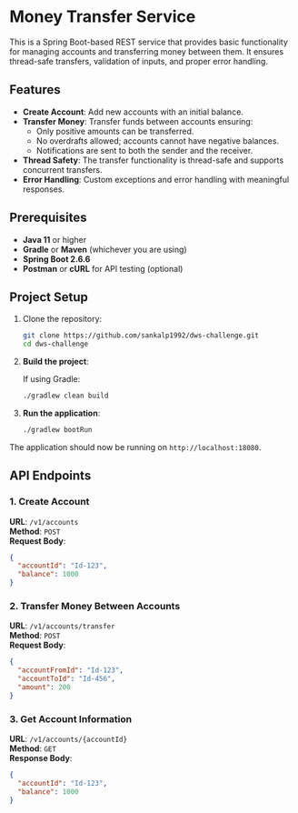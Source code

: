 # Money Transfer Service

This is a Spring Boot-based REST service that provides basic functionality for managing accounts and transferring money between them. It ensures thread-safe transfers, validation of inputs, and proper error handling.

## Features

- **Create Account**: Add new accounts with an initial balance.
- **Transfer Money**: Transfer funds between accounts ensuring:
    - Only positive amounts can be transferred.
    - No overdrafts allowed; accounts cannot have negative balances.
    - Notifications are sent to both the sender and the receiver.
- **Thread Safety**: The transfer functionality is thread-safe and supports concurrent transfers.
- **Error Handling**: Custom exceptions and error handling with meaningful responses.

## Prerequisites

- **Java 11** or higher
- **Gradle** or **Maven** (whichever you are using)
- **Spring Boot 2.6.6**
- **Postman** or **cURL** for API testing (optional)

## Project Setup

1. Clone the repository:

    ```bash
    git clone https://github.com/sankalp1992/dws-challenge.git
    cd dws-challenge
    ```

2. **Build the project**:

   If using Gradle:

    ```bash
    ./gradlew clean build
    ```

3. **Run the application**:

    ```bash
    ./gradlew bootRun
    ```


The application should now be running on `http://localhost:18080`.

## API Endpoints

### 1. Create Account

**URL**: `/v1/accounts`  
**Method**: `POST`  
**Request Body**:

```json
{
  "accountId": "Id-123",
  "balance": 1000
}
```
### 2. Transfer Money Between Accounts

**URL**: `/v1/accounts/transfer`  
**Method**: `POST`  
**Request Body**:

```json
{
  "accountFromId": "Id-123",
  "accountToId": "Id-456",
  "amount": 200
}
```

### 3. Get Account Information

**URL**: `/v1/accounts/{accountId}`  
**Method**: `GET`  
**Response Body**:
```json
{
  "accountId": "Id-123",
  "balance": 1000
}
```